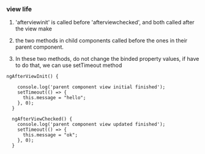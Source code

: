 

### view life

1. 'afterviewinit' is called before 'afterviewchecked', and both called after the view make

2. the two methods in child components called before the ones in their parent component.

3. In these two methods, do not change the binded property values, if have to do that, we can use setTimeout method


```
ngAfterViewInit() {

    console.log('parent component view initial finished');
    setTimeout(() => {
      this.message = "hello";
    }, 0);
  }

  ngAfterViewChecked() {
    console.log('parent component view updated finished');
    setTimeout(() => {
      this.message = "ok";
    }, 0);
  }

```

